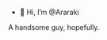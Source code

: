 - 👋 Hi, I’m @Araraki

A handsome guy, hopefully.

<!---
- 👀 I’m interested in ...
- 🌱 I’m currently learning ...
- 💞️ I’m looking to collaborate on ...
- 📫 How to reach me ...

Araraki/Araraki is a ✨ special ✨ repository because its `README.md` (this file) appears on your GitHub profile.
You can click the Preview link to take a look at your changes.
--->
